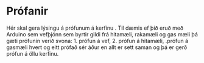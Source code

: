 # Prófanir
Hér skal gera lýsingu á prófunum á kerfinu . Til dæmis ef þið eruð með Arduino sem vefþjónn sem byrtir gildi frá hitamæli, 
rakamæli og gas mæli þá gæti prófunin verið svona: 1. prófun á vef, 2. prófun á hitamæli, .prófun á gasmæli hvert og eitt prófað sér 
áður en allt er sett saman og þá er gerð prófun á öllu kerfinu.
